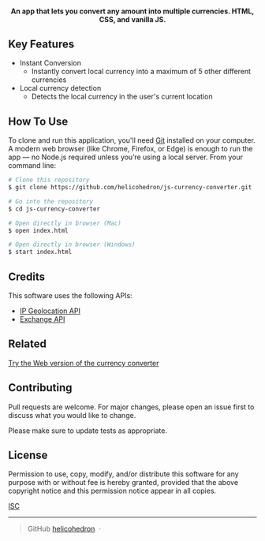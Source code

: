 <h4 align="center">An app that lets you convert any amount into multiple currencies. HTML, CSS, and vanilla JS.</h4>

## Key Features

* Instant Conversion
  - Instantly convert local currency into a maximum of 5 other different currencies
* Local currency detection
  - Detects the local currency in the user's current location 


## How To Use
To clone and run this application, you'll need [Git](https://git-scm.com) installed on your computer. A modern web browser (like Chrome, Firefox, or Edge) is enough to run the app — no Node.js required unless you’re using a local server. From your command line:

```bash
# Clone this repository
$ git clone https://github.com/helicohedron/js-currency-converter.git

# Go into the repository
$ cd js-currency-converter

# Open directly in browser (Mac)
$ open index.html

# Open directly in browser (Windows)
$ start index.html
```

## Credits

This software uses the following APIs:

- [IP Geolocation API](https://ip-api.com/)
- [Exchange API](https://github.com/fawazahmed0/exchange-api)

## Related

[Try the Web version of the currency converter](https://teddys-currency-converter.onrender.com/)


## Contributing

Pull requests are welcome. For major changes, please open an issue first
to discuss what you would like to change.

Please make sure to update tests as appropriate.

## License

Permission to use, copy, modify, and/or distribute this software for any purpose with or without fee is hereby granted, provided that the above copyright notice and this permission notice appear in all copies.

[ISC](https://opensource.org/license/isc-license-txt)


---

> GitHub [helicohedron](https://github.com/helicohedron) &nbsp;&middot;&nbsp;

